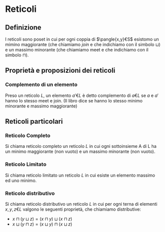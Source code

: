 # Reticoli

## Definizione
I reticoli sono poset in cui per ogni coppia di $\pangle{x,y}€S$ esistomo un mimino maggiorante (che chiamiamo $join$ e che indichiamo con il simbolo $\sqcup$) e un massimo minorante (che chiamiamo meet e che indichiamo con il simbolo $\sqcap$).

## Proprietà e proposizioni dei reticoli

### Complemento di un elemento

Preso un reticolo $L$, un elemento $a'€L$ è detto complemento di $a€L$ se $a$ e $a'$ hanno lo stesso meet e join. (Il libro dice se hanno lo stesso minimo minorante e massimo maggiorante)

## Reticoli particolari

### Reticolo Completo

Si chiama reticolo completo un reticolo $L$ in cui ogni sottoinsieme A di L ha un minimo maggiorante (non vuoto) e un massimo minorante (non vuoto).

### Reticolo Limitato

Si chiama reticolo limitato un reticolo $L$ in cui esiste un elemento massimo ed uno minimo. 

### Reticolo distributivo

Si chiama reticolo distributivo un reticolo $L$ in cui per ogni terna di elementi ${x,y,z}€L$ valgono le seguenti proprietà, che chiamiamo distributive:

* $x \sqcap (y \sqcup z) = (x \sqcap y) \sqcup (x \sqcap z)$
* $x \sqcup (y \sqcap z) = (x \sqcup y) \sqcap (x \sqcup z)$



